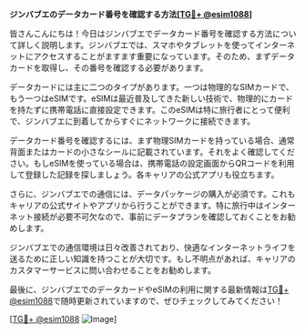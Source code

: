 **ジンバブエのデータカード番号を確認する方法[[TG💪+ @esim1088](https://t.me/s/esim1088)]**

皆さんこんにちは！今日はジンバブエでデータカード番号を確認する方法について詳しく説明します。ジンバブエでは、スマホやタブレットを使ってインターネットにアクセスすることがますます重要になっています。そのため、まずデータカードを取得し、その番号を確認する必要があります。

データカードには主に二つのタイプがあります。一つは物理的なSIMカードで、もう一つはeSIMです。eSIMは最近普及してきた新しい技術で、物理的にカードを持たずに携帯電話に直接設定できます。このeSIMは特に旅行者にとって便利で、ジンバブエに到着してからすぐにネットワークに接続できます。

データカード番号を確認するには、まず物理SIMカードを持っている場合、通常背面またはカードの小さなシールに記載されています。それをよく確認してください。もしeSIMを使っている場合は、携帯電話の設定画面からQRコードを利用して登録した記録を探しましょう。各キャリアの公式アプリも役立ちます。

さらに、ジンバブエでの通信には、データパッケージの購入が必須です。これもキャリアの公式サイトやアプリから行うことができます。特に旅行中はインターネット接続が必要不可欠なので、事前にデータプランを確認しておくことをお勧めします。

ジンバブエでの通信環境は日々改善されており、快適なインターネットライフを送るために正しい知識を持つことが大切です。もし不明点があれば、キャリアのカスタマーサービスに問い合わせることをお勧めします。

最後に、ジンバブエでのデータカードやeSIMの利用に関する最新情報は[TG💪+ @esim1088](https://t.me/s/esim1088)で随時更新されていますので、ぜひチェックしてみてください！

[[TG💪+ @esim1088](https://t.me/s/esim1088) ![Image](https://i.postimg.cc/Y0z9fWf4/image.png)]